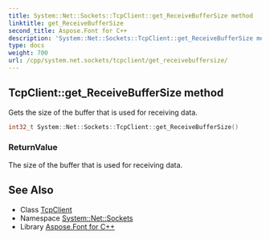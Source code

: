 ```yaml
---
title: System::Net::Sockets::TcpClient::get_ReceiveBufferSize method
linktitle: get_ReceiveBufferSize
second_title: Aspose.Font for C++
description: 'System::Net::Sockets::TcpClient::get_ReceiveBufferSize method. Gets the size of the buffer that is used for receiving data in C++.'
type: docs
weight: 700
url: /cpp/system.net.sockets/tcpclient/get_receivebuffersize/
---
```

## TcpClient::get_ReceiveBufferSize method


Gets the size of the buffer that is used for receiving data.

```cpp
int32_t System::Net::Sockets::TcpClient::get_ReceiveBufferSize()
```


### ReturnValue

The size of the buffer that is used for receiving data.

## See Also

* Class [TcpClient](../)
* Namespace [System::Net::Sockets](../../)
* Library [Aspose.Font for C++](../../../)
